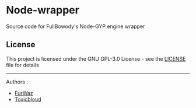 # Node-wrapper
Source code for FullBowody's Node-GYP engine wrapper

## License
This project is licensed under the GNU GPL-3.0 License - see the [LICENSE](LICENSE) file for details

---
Authors :

- [FurWaz](https://github.com/furwaz)
- [Toxicbloud](https://github.com/toxicbloud)
